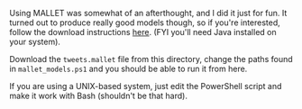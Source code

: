 Using MALLET was somewhat of an afterthought, and I did it just for fun. It turned out to produce really good models though, so if you're interested, follow the download instructions [here](http://mallet.cs.umass.edu/download.php). (FYI you'll need Java installed on your system).

Download the `tweets.mallet` file from this directory, change the paths found in `mallet_models.ps1` and you should be able to run it from here.

If you are using a UNIX-based system, just edit the PowerShell script and make it work with Bash (shouldn't be that hard).